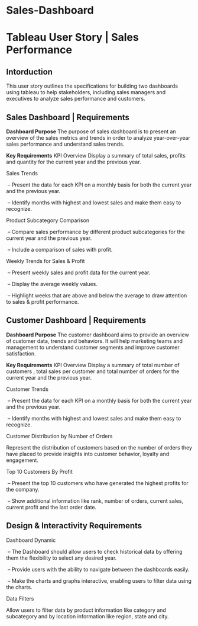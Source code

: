 # Sales-Dashboard

# Tableau User Story | Sales Performance

## Intorduction
This user story outlines the specifications for building two dashboards using tableau to help stakeholders, including sales managers and executives to analyze sales performance and customers. 

## Sales Dashboard | Requirements
**Dashboard Purpose**
The purpose of sales dashboard is to present an overview of the sales metrics and trends in order to analyze year-over-year sales performance and understand sales trends.

**Key Requirements**
KPI Overview
Display a summary of total sales, profits and quantity for the current year and the previous year.

Sales Trends

 – Present the data for each KPI on a monthly basis for both the current year and the previous year.
 
 – Identify months with highest and lowest sales and make them easy to recognize.
 
Product Subcategory Comparison

 – Compare sales performance by different product subcategories for the current year and the previous year.
 
 – Include a comparison of sales with profit.
 
Weekly Trends for Sales & Profit

 – Present weekly sales and profit data for the current year.
 
 – Display the average weekly values.
 
 – Highlight weeks that are above and below the average to draw attention to sales & profit performance.


## Customer Dashboard | Requirements
**Dashboard Purpose**
The customer dashboard aims to provide an overview of customer data, trends and behaviors. It will help marketing teams and management to understand customer segments and improve customer satisfaction.

**Key Requirements**
KPI Overview
Display a summary of total number of customers , total sales per customer and total number of orders for the current year and the previous year.

Customer Trends

 – Present the data for each KPI on a monthly basis for both the current year and the previous year.
 
 – Identify months with highest and lowest sales and make them easy to recognize.
 
Customer Distribution by Number of Orders

Represent the distribution of customers based on the number of orders they have placed to provide insights into customer behavior, loyalty and engagement.

Top 10 Customers By Profit

 – Present the top 10 customers who have generated the highest profits for the company.
 
 – Show additional information like rank, number of orders, current sales, current profit and the last order date.

## Design & Interactivity Requirements
Dashboard Dynamic

 – The Dashboard should allow users to check historical data by offering them the flexibility to select any desired year.
 
 – Provide users with the ability to navigate between the dashboards easily.
 
 – Make the charts and graphs interactive, enabling users to filter data using the charts.
 
Data Filters

Allow users to filter data by product information like category and subcategory and by location information like region, state and city.
